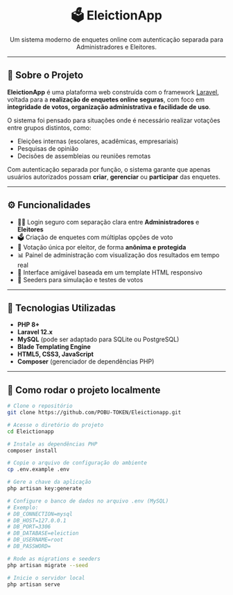 
<h1 align="center">🗳️ EleictionApp</h1>
<p align="center">Um sistema moderno de enquetes online com autenticação separada para Administradores e Eleitores.</p>

---

## 🚀 Sobre o Projeto

**EleictionApp** é uma plataforma web construída com o framework [Laravel](https://laravel.com), voltada para a **realização de enquetes online seguras**, com foco em **integridade de votos, organização administrativa e facilidade de uso**.

O sistema foi pensado para situações onde é necessário realizar votações entre grupos distintos, como:

- Eleições internas (escolares, acadêmicas, empresariais)
- Pesquisas de opinião
- Decisões de assembleias ou reuniões remotas

Com autenticação separada por função, o sistema garante que apenas usuários autorizados possam **criar**, **gerenciar** ou **participar** das enquetes.

---

## ⚙️ Funcionalidades

- 🧑‍💼 Login seguro com separação clara entre **Administradores** e **Eleitores**
- 🗳️ Criação de enquetes com múltiplas opções de voto
- 🔐 Votação única por eleitor, de forma **anônima e protegida**
- 📊 Painel de administração com visualização dos resultados em tempo real
- 🎨 Interface amigável baseada em um template HTML responsivo
- 🔁 Seeders para simulação e testes de votos

---

## 🧰 Tecnologias Utilizadas

- **PHP 8+**
- **Laravel 12.x**
- **MySQL** (pode ser adaptado para SQLite ou PostgreSQL)
- **Blade Templating Engine**
- **HTML5, CSS3, JavaScript**
- **Composer** (gerenciador de dependências PHP)

---

## 🧪 Como rodar o projeto localmente

```bash
# Clone o repositório
git clone https://github.com/POBU-TOKEN/Eleictionapp.git

# Acesse o diretório do projeto
cd Eleictionapp

# Instale as dependências PHP
composer install

# Copie o arquivo de configuração do ambiente
cp .env.example .env

# Gere a chave da aplicação
php artisan key:generate

# Configure o banco de dados no arquivo .env (MySQL)
# Exemplo:
# DB_CONNECTION=mysql
# DB_HOST=127.0.0.1
# DB_PORT=3306
# DB_DATABASE=eleiction
# DB_USERNAME=root
# DB_PASSWORD=

# Rode as migrations e seeders
php artisan migrate --seed

# Inicie o servidor local
php artisan serve
